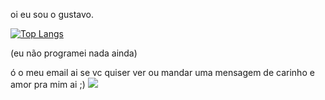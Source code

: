 oi eu sou o gustavo.

<div style="width: 200px;">
<a href="https://github.com/Gostavinhu/github-readme-stats">
  <img src="https://github-readme-stats.vercel.app/api/top-langs/?username=Gostavinhu&langs_count=8" alt="Top Langs" />
</a>
</div>

(eu não programei nada ainda)


ó o meu email ai se vc quiser ver ou mandar uma mensagem de carinho e amor pra mim ai ;)
<a href="mailto:gustavogueiros2312@gmail.com">
<img src="https://img.shields.io/badge/Gmail-D14836?style=for-the-badge&logo=gmail&logoColor=white"/>
</a>
